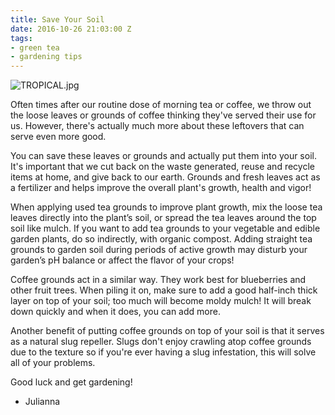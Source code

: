 ```yaml
---
title: Save Your Soil
date: 2016-10-26 21:03:00 Z
tags:
- green tea
- gardening tips
---
```


![TROPICAL.jpg](/uploads/TROPICAL.jpg)

Often times after our routine dose of morning tea or coffee, we throw out the loose leaves or grounds of coffee thinking they've served their use for us. However, there's actually much more about these leftovers that can serve even more good.

You can save these leaves or grounds and actually put them into your soil. It's important that we cut back on the waste generated, reuse and recycle items at home, and give back to our earth. Grounds and fresh leaves act as a fertilizer and helps improve the overall plant's growth, health and vigor!

When applying used tea grounds to improve plant growth, mix the loose tea leaves directly into the plant’s soil, or spread the tea leaves around the top soil like mulch. If you want to add tea grounds to your vegetable and edible garden plants, do so indirectly, with organic compost. Adding straight tea grounds to garden soil during periods of active growth may disturb your garden’s pH balance or affect the flavor of your crops! 

Coffee grounds act in a similar way. They work best for blueberries and other fruit trees. When piling it on, make sure to add a good half-inch thick layer on top of your soil; too much will become moldy mulch! It will break down quickly and when it does, you can add more. 

Another benefit of putting coffee grounds on top of your soil is that it serves as a natural slug repeller. Slugs don't enjoy crawling atop coffee grounds due to the texture so if you're ever having a slug infestation, this will solve all of your problems. 


Good luck and get gardening!
- Julianna

